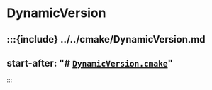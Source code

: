 # DynamicVersion

:::{include} ../../cmake/DynamicVersion.md
---
start-after: "# [`DynamicVersion.cmake`](DynamicVersion.cmake)"
---
:::

